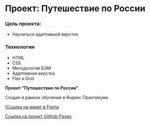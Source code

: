 # Проект: Путешествие по России

### Цель проекта:

* Научиться адаптивной верстке.

### Технологии
* HTML
* CSS
* Методология БЭМ
* Адаптивная верстка
* Flex и Grid

**Проект "Путешествие по России"**

Создан в рамках обучения в Яндекс Практикуме.

[!Ссылка на макет в Figma](https://www.figma.com/file/5S2WSbEFL6awjVWJ0NWL8Q/Sprint-3_-Russia-_-desktop-mobile?node-id=28503%3A0)

[Ссылка на проект GitHub Pages](https://aleksandrarun.github.io/russian-travel/)





